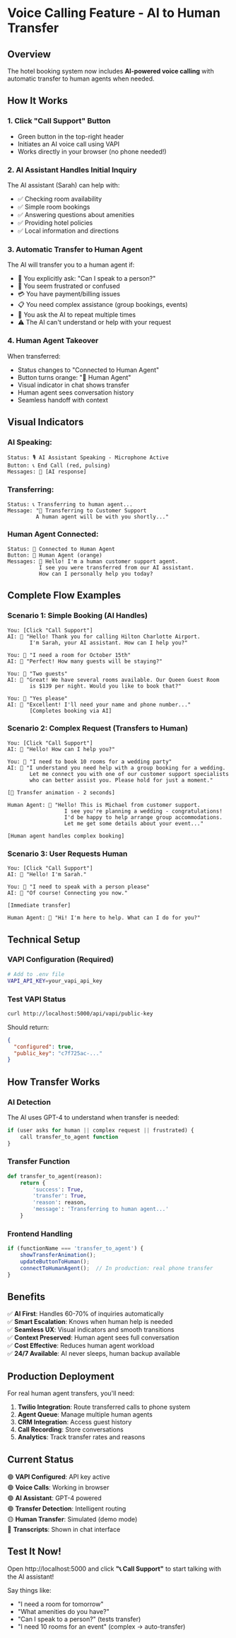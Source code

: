# Voice Calling Feature - AI to Human Transfer

## Overview
The hotel booking system now includes **AI-powered voice calling** with automatic transfer to human agents when needed.

## How It Works

### 1. Click "Call Support" Button
- Green button in the top-right header
- Initiates an AI voice call using VAPI  
- Works directly in your browser (no phone needed!)

### 2. AI Assistant Handles Initial Inquiry
The AI assistant (Sarah) can help with:
- ✅ Checking room availability
- ✅ Simple room bookings
- ✅ Answering questions about amenities
- ✅ Providing hotel policies
- ✅ Local information and directions

### 3. Automatic Transfer to Human Agent
The AI will transfer you to a human agent if:
- 🙋 You explicitly ask: "Can I speak to a person?"
- 😤 You seem frustrated or confused
- 💳 You have payment/billing issues
- 📋 You need complex assistance (group bookings, events)
- 🔄 You ask the AI to repeat multiple times
- ⚠️ The AI can't understand or help with your request

### 4. Human Agent Takeover
When transferred:
- Status changes to "Connected to Human Agent"
- Button turns orange: "👤 Human Agent"
- Visual indicator in chat shows transfer
- Human agent sees conversation history
- Seamless handoff with context

## Visual Indicators

### AI Speaking:
```
Status: 🎙️ AI Assistant Speaking - Microphone Active
Button: 📞 End Call (red, pulsing)
Messages: 🤖 [AI response]
```

### Transferring:
```
Status: 📞 Transferring to human agent...
Message: "👤 Transferring to Customer Support
         A human agent will be with you shortly..."
```

### Human Agent Connected:
```
Status: 👤 Connected to Human Agent
Button: 👤 Human Agent (orange)
Messages: 👋 Hello! I'm a human customer support agent.
          I see you were transferred from our AI assistant.
          How can I personally help you today?
```

## Complete Flow Examples

### Scenario 1: Simple Booking (AI Handles)
```
You: [Click "Call Support"]
AI: 🤖 "Hello! Thank you for calling Hilton Charlotte Airport. 
       I'm Sarah, your AI assistant. How can I help you?"

You: 🎤 "I need a room for October 15th"
AI: 🤖 "Perfect! How many guests will be staying?"

You: 🎤 "Two guests"
AI: 🤖 "Great! We have several rooms available. Our Queen Guest Room
       is $139 per night. Would you like to book that?"

You: 🎤 "Yes please"
AI: 🤖 "Excellent! I'll need your name and phone number..."
       [Completes booking via AI]
```

### Scenario 2: Complex Request (Transfers to Human)
```
You: [Click "Call Support"]
AI: 🤖 "Hello! How can I help you?"

You: 🎤 "I need to book 10 rooms for a wedding party"
AI: 🤖 "I understand you need help with a group booking for a wedding.
       Let me connect you with one of our customer support specialists
       who can better assist you. Please hold for just a moment."

[🔄 Transfer animation - 2 seconds]

Human Agent: 👤 "Hello! This is Michael from customer support.
                  I see you're planning a wedding - congratulations!
                  I'd be happy to help arrange group accommodations.
                  Let me get some details about your event..."

[Human agent handles complex booking]
```

### Scenario 3: User Requests Human
```
You: [Click "Call Support"]
AI: 🤖 "Hello! I'm Sarah."

You: 🎤 "I need to speak with a person please"
AI: 🤖 "Of course! Connecting you now."

[Immediate transfer]

Human Agent: 👤 "Hi! I'm here to help. What can I do for you?"
```

## Technical Setup

### VAPI Configuration (Required)
```bash
# Add to .env file
VAPI_API_KEY=your_vapi_api_key
```

### Test VAPI Status
```bash
curl http://localhost:5000/api/vapi/public-key
```

Should return:
```json
{
  "configured": true,
  "public_key": "c7f725ac-..."
}
```

## How Transfer Works

### AI Detection
The AI uses GPT-4 to understand when transfer is needed:
```javascript
if (user asks for human || complex request || frustrated) {
    call transfer_to_agent function
}
```

### Transfer Function
```python
def transfer_to_agent(reason):
    return {
        'success': True,
        'transfer': True,
        'reason': reason,
        'message': 'Transferring to human agent...'
    }
```

### Frontend Handling
```javascript
if (functionName === 'transfer_to_agent') {
    showTransferAnimation();
    updateButtonToHuman();
    connectToHumanAgent();  // In production: real phone transfer
}
```

## Benefits

✅ **AI First**: Handles 60-70% of inquiries automatically  
✅ **Smart Escalation**: Knows when human help is needed  
✅ **Seamless UX**: Visual indicators and smooth transitions  
✅ **Context Preserved**: Human agent sees full conversation  
✅ **Cost Effective**: Reduces human agent workload  
✅ **24/7 Available**: AI never sleeps, human backup available  

## Production Deployment

For real human agent transfers, you'll need:
1. **Twilio Integration**: Route transferred calls to phone system
2. **Agent Queue**: Manage multiple human agents
3. **CRM Integration**: Access guest history
4. **Call Recording**: Store conversations
5. **Analytics**: Track transfer rates and reasons

## Current Status

🟢 **VAPI Configured**: API key active  
🟢 **Voice Calls**: Working in browser  
🟢 **AI Assistant**: GPT-4 powered  
🟢 **Transfer Detection**: Intelligent routing  
🟡 **Human Transfer**: Simulated (demo mode)  
🔵 **Transcripts**: Shown in chat interface  

## Test It Now!

Open http://localhost:5000 and click **"📞 Call Support"** to start talking with the AI assistant!

Say things like:
- "I need a room for tomorrow"
- "What amenities do you have?"
- "Can I speak to a person?" (tests transfer)
- "I need 10 rooms for an event" (complex → auto-transfer)